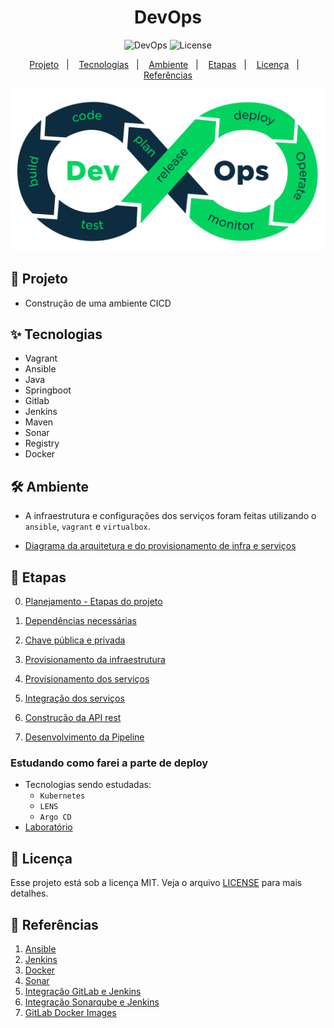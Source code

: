 <h1 align="center">DevOps</h1>

<p align="center">
  <img alt="DevOps" src="https://img.shields.io/static/v1?label=DevOps&message=CICD&color=8257E5&labelColor=000000"  />

  <img alt="License" src="https://img.shields.io/static/v1?label=license&message=MIT&color=49AA26&labelColor=000000">
</p>

<p align="center">
  <a href="#-projeto">Projeto</a>&nbsp;&nbsp;&nbsp;|&nbsp;&nbsp;&nbsp;
  <a href="#-tecnologias">Tecnologias</a>&nbsp;&nbsp;&nbsp;|&nbsp;&nbsp;&nbsp;
  <a href="#%EF%B8%8F-ambiente">Ambiente</a>&nbsp;&nbsp;&nbsp;|&nbsp;&nbsp;&nbsp;
  <a href="#-etapas">Etapas</a>&nbsp;&nbsp;&nbsp;|&nbsp;&nbsp;&nbsp;
  <a href="#-licença">Licença</a>&nbsp;&nbsp;&nbsp;|&nbsp;&nbsp;&nbsp;
  <a href="#-referências">Referências</a>
</p>

<p align="center">
  <img alt="DevOps" src="data/devops-process.png">
</p>


## 🌱 Projeto

- Construção de uma ambiente CICD

## ✨ Tecnologias

- Vagrant  
- Ansible 
- Java 
- Springboot
- Gitlab 
- Jenkins 
- Maven 
- Sonar 
- Registry 
- Docker 


## 🛠️ Ambiente 

- A infraestrutura e configurações dos serviços foram feitas utilizando o `ansible`, `vagrant` e `virtualbox`.

- [Diagrama da arquitetura e do provisionamento de infra e serviços](./docs/arquitetura.md)

## 🚀 Etapas
0. [Planejamento - Etapas do projeto](./docs/stages.md) 

1. [Dependências necessárias](packages/README.md) 

2. [Chave pública e privada](keys/README.md)

3. [Provisionamento da infraestrutura](vagrant/README.MD) 

4. [Provisionamento dos serviços](roles/README.md) 

5. [Integração dos serviços](roles/integration.md) 

6. [Construção da API rest](./app-spring/README.md.md)

7. [Desenvolvimento da Pipeline](./roles/configure_jenkins/files/jenkinsfile/README.md)

<h3>Estudando como farei a parte de deploy</h3>

- Tecnologias sendo estudadas:
  - `Kubernetes`
  - `LENS`
  - `Argo CD`
- [Laboratório](./vagrant/k8s/README.md)

## 📄 Licença
Esse projeto está sob a licença MIT. Veja o arquivo [LICENSE](LICENSE) para mais detalhes.

## 🙇 Referências

1. [Ansible](https://docs.ansible.com/ansible_community.html) 
2. [Jenkins](https://www.jenkins.io/doc/) 
3. [Docker](https://docs.docker.com/)
4. [Sonar](https://docs.sonarqube.org/latest/)
5. [Integração GitLab e Jenkins](https://docs.gitlab.com/ee/integration/jenkins.html)
6. [Integração Sonarqube e Jenkins](https://docs.sonarqube.org/latest/analysis/scan/sonarscanner-for-jenkins/#:~:text=Log%20into%20Jenkins%20as%20an,a%20'Secret%20Text'%20credential.)
7. [GitLab Docker Images](https://docs.gitlab.com/ee/install/docker.html)